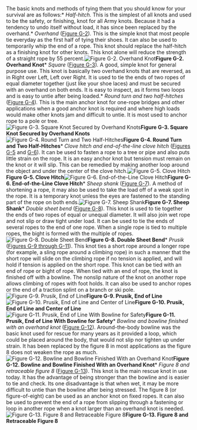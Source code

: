 The basic knots and methods of tying them that you should know for your survival are as follows:* _Half-hitch._ This is the simplest of all knots and used to be the safety, or finishing, knot for all Army knots. Because it had a tendency to undo itself without load, it has since been replaced by the overhand.* _Overhand_ ([Figure G-2](#figg-2))_._ This is the simple knot that most people tie everyday as the first half of tying their shoes. It can also be used to temporarily whip the end of a rope. This knot should replace the half-hitch as a finishing knot for other knots. This knot alone will reduce the strength of a straight rope by 55 percent.<a name="figg-2"></a>![Figure G-2\. Overhand Knot](image256.jpg)**Figure G-2\. Overhand Knot*** _Square_ ([Figure G-3](#figg-3))_._ A good, simple knot for general purpose use. This knot is basically two overhand knots that are reversed, as in Right over Left, Left over Right. It is used to tie the ends of two ropes of equal diameter together (just like your shoe laces) and must be secured with an overhand on both ends. It is easy to inspect, as it forms two loops and is easy to untie after being loaded.* _Round turn and two half-hitches_ ([Figure G-4](#figg-4))_._ This is the main anchor knot for one-rope bridges and other applications when a good anchor knot is required and where high loads would make other knots jam and difficult to untie. It is most used to anchor rope to a pole or tree.<a name="figg-3"></a>![Figure G-3\. Square Knot Secured by Overhand Knots](image257.jpg)**Figure G-3\. Square Knot Secured by Overhand Knots**<a name="figg-4"></a>![Figure G-4\. Round Turn and Two Half-Hitches](image258.jpg)**Figure G-4\. Round Turn and Two Half-Hitches*** _Clove hitch and end-of-the-line clove hitch_ ([Figures G-5](#figg-5) and [G-6](#figg-6)). It can be used to fasten a rope to a tree or pipe and also puts little strain on the rope. It is an easy anchor knot but tension must remain on the knot or it will slip. This can be remedied by making another loop around the object and under the center of the clove hitch.<a name="figg-5"></a>![Figure G-5\. Clove Hitch](image259.jpg)**Figure G-5\. Clove Hitch**<a name="figg-6"></a>![Figure G-6\. End-of-the-Line Clove Hitch](image260.jpg)**Figure G-6\. End-of-the-Line Clove Hitch*** _Sheep shank_ ([Figure G-7](#figg-7))_._ A method of shortening a rope, it may also be used to take the load off of a weak spot in the rope. It is a temporary knot unless the eyes are fastened to the standing part of the rope on both ends.<a name="figg-7"></a>![Figure G-7\. Sheep Shank](image261.jpg)**Figure G-7\. Sheep Shank*** _Double sheet bend_ ([Figure G-8](#figg-8)). This knot is used to tie together the ends of two ropes of equal or unequal diameter. It will also join wet rope and not slip or draw tight under load. It can be used to tie the ends of several ropes to the end of one rope. When a single rope is tied to multiple ropes, the bight is formed with the multiple of ropes.<a name="figg-8"></a>![Figure G-8\. Double Sheet Bend](image262.jpg)**Figure G-8\. Double Sheet Bend*** _Prusik_ ([Figures G-9 through G-11](#figg-9)). This knot ties a short rope around a longer rope (for example, a sling rope around a climbing rope) in such a manner that the short rope will slide on the climbing rope if no tension is applied, and will hold if tension is applied on the short rope. This knot can be tied with an end of rope or bight of rope. When tied with an end of rope, the knot is finished off with a bowline. The nonslip nature of the knot on another rope allows climbing of ropes with foot holds. It can also be used to anchor ropes or the end of a traction splint on a branch or ski pole.<a name="figg-9"></a>![Figure G-9\. Prusik, End of Line](image263.jpg)**Figure G-9\. Prusik, End of Line**<a name="figg-10"></a>![Figure G-10\. Prusik, End of Line and Center of Line](image264.jpg)**Figure G-10\. Prusik, End of Line and Center of Line**<a name="figg-11"></a>![Figure G-11\. Prusik, End of Line With Bowline for Safety](image265.jpg)**Figure G-11\. Prusik, End of Line With Bowline for Safety*** _Bowline and bowline finished with an overhand knot_ ([Figure G-12](#figg-12)). Around-the-body bowline was the basic knot used for rescue for many years as it provided a loop, which could be placed around the body, that would not slip nor tighten up under strain. It has been replaced by the figure 8 in most applications as the figure 8 does not weaken the rope as much.<a name="figg-12"></a>![Figure G-12\. Bowline and Bowline Finished With an Overhand Knot](image266.jpg)**Figure G-12\. Bowline and Bowline Finished With an Overhand Knot*** _Figure 8 and retraceable figure 8_ ([Figure G-13](#figg-13)). This knot is the main rescue knot in use today. It has the advantage of being stronger than the bowline and is easier to tie and check. Its one disadvantage is that when wet, it may be more difficult to untie than the bowline after being stressed. The figure 8 (or figure-of-eight) can be used as an anchor knot on fixed ropes. It can also be used to prevent the end of a rope from slipping through a fastening or loop in another rope when a knot larger than an overhand knot is needed.<a name="figg-13"></a>![Figure G-13\. Figure 8 and Retraceable Figure 8](image267.jpg)**Figure G-13\. Figure 8 and Retraceable Figure 8**